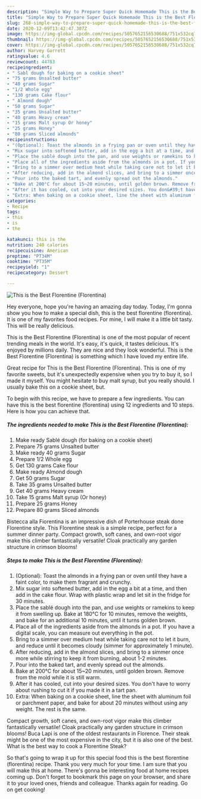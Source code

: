 ```yaml
---
description: "Simple Way to Prepare Super Quick Homemade This is the Best Florentine (Florentina)"
title: "Simple Way to Prepare Super Quick Homemade This is the Best Florentine (Florentina)"
slug: 268-simple-way-to-prepare-super-quick-homemade-this-is-the-best-florentine-florentina
date: 2020-12-09T13:42:47.307Z
image: https://img-global.cpcdn.com/recipes/5057652156530688/751x532cq70/this-is-the-best-florentine-florentina-recipe-main-photo.jpg
thumbnail: https://img-global.cpcdn.com/recipes/5057652156530688/751x532cq70/this-is-the-best-florentine-florentina-recipe-main-photo.jpg
cover: https://img-global.cpcdn.com/recipes/5057652156530688/751x532cq70/this-is-the-best-florentine-florentina-recipe-main-photo.jpg
author: Harvey Garrett
ratingvalue: 4.6
reviewcount: 44783
recipeingredient:
- " Sabl dough for baking on a cookie sheet"
- "75 grams Unsalted butter"
- "40 grams Sugar"
- "1/2 Whole egg"
- "130 grams Cake flour"
- " Almond dough"
- "50 grams Sugar"
- "35 grams Unsalted butter"
- "40 grams Heavy cream"
- "15 grams Malt syrup Or honey"
- "25 grams Honey"
- "80 grams Sliced almonds"
recipeinstructions:
- "(Optional): Toast the almonds in a frying pan or oven until they have a faint color, to make them fragrant and crunchy."
- "Mix sugar into softened butter, add in the egg a bit at a time, and then add in the cake flour. Wrap with plastic wrap and let sit in the fridge for 30 minutes."
- "Place the sablé dough into the pan, and use weights or ramekins to keep it from swelling up.  Bake at 180°C for 10 minutes, remove the weights, and bake for an additional 10 minutes, until it turns golden brown."
- "Place all of the ingredients aside from the almonds in a pot. If you have a digital scale, you can measure out everything in the pot."
- "Bring to a simmer over medium heat while taking care not to let it burn, and reduce until it becomes cloudy (simmer for approximately 1 minute)."
- "After reducing, add in the almond slices, and bring to a simmer once more while stirring to keep it from burning, about 1-2 minutes."
- "Pour into the baked tart, and evenly spread out the almonds."
- "Bake at 200°C for about 15~20 minutes, until golden brown. Remove from the mold while it is still warm."
- "After it has cooled, cut into your desired sizes. You don&#39;t have to worry about rushing to cut it if you made it in a tart pan."
- "Extra: When baking on a cookie sheet, line the sheet with aluminum foil or parchment paper, and bake for about 20 minutes without using any weight. The rest is the same."
categories:
- Recipe
tags:
- this
- is
- the

katakunci: this is the 
nutrition: 240 calories
recipecuisine: American
preptime: "PT34M"
cooktime: "PT35M"
recipeyield: "1"
recipecategory: Dessert

---
```



![This is the Best Florentine (Florentina)](https://img-global.cpcdn.com/recipes/5057652156530688/751x532cq70/this-is-the-best-florentine-florentina-recipe-main-photo.jpg)

Hey everyone, hope you're having an amazing day today. Today, I'm gonna show you how to make a special dish, this is the best florentine (florentina). It is one of my favorites food recipes. For mine, I will make it a little bit tasty. This will be really delicious.

This is the Best Florentine (Florentina) is one of the most popular of recent trending meals in the world. It's easy, it's quick, it tastes delicious. It's enjoyed by millions daily. They are nice and they look wonderful. This is the Best Florentine (Florentina) is something which I have loved my entire life.

Great recipe for This is the Best Florentine (Florentina). This is one of my favorite sweets, but it&#39;s unexpectedly expensive when you try to buy it, so I made it myself. You might hesitate to buy malt syrup, but you really should. I usually bake this on a cookie sheet, but.


To begin with this recipe, we have to prepare a few ingredients. You can have this is the best florentine (florentina) using 12 ingredients and 10 steps. Here is how you can achieve that.

<!--inarticleads1-->

##### The ingredients needed to make This is the Best Florentine (Florentina):

1. Make ready  Sablé dough (for baking on a cookie sheet)
1. Prepare 75 grams Unsalted butter
1. Make ready 40 grams Sugar
1. Prepare 1/2 Whole egg
1. Get 130 grams Cake flour
1. Make ready  Almond dough
1. Get 50 grams Sugar
1. Take 35 grams Unsalted butter
1. Get 40 grams Heavy cream
1. Take 15 grams Malt syrup (Or honey)
1. Prepare 25 grams Honey
1. Prepare 80 grams Sliced almonds


Bistecca alla Fiorentina is an impressive dish of Porterhouse steak done Florentine style. This Florentine steak is a simple recipe, perfect for a summer dinner party. Compact growth, soft canes, and own-root vigor make this climber fantastically versatile! Cloak practically any garden structure in crimson blooms! 

<!--inarticleads2-->

##### Steps to make This is the Best Florentine (Florentina):

1. (Optional): Toast the almonds in a frying pan or oven until they have a faint color, to make them fragrant and crunchy.
1. Mix sugar into softened butter, add in the egg a bit at a time, and then add in the cake flour. Wrap with plastic wrap and let sit in the fridge for 30 minutes.
1. Place the sablé dough into the pan, and use weights or ramekins to keep it from swelling up.  Bake at 180°C for 10 minutes, remove the weights, and bake for an additional 10 minutes, until it turns golden brown.
1. Place all of the ingredients aside from the almonds in a pot. If you have a digital scale, you can measure out everything in the pot.
1. Bring to a simmer over medium heat while taking care not to let it burn, and reduce until it becomes cloudy (simmer for approximately 1 minute).
1. After reducing, add in the almond slices, and bring to a simmer once more while stirring to keep it from burning, about 1-2 minutes.
1. Pour into the baked tart, and evenly spread out the almonds.
1. Bake at 200°C for about 15~20 minutes, until golden brown. Remove from the mold while it is still warm.
1. After it has cooled, cut into your desired sizes. You don&#39;t have to worry about rushing to cut it if you made it in a tart pan.
1. Extra: When baking on a cookie sheet, line the sheet with aluminum foil or parchment paper, and bake for about 20 minutes without using any weight. The rest is the same.


Compact growth, soft canes, and own-root vigor make this climber fantastically versatile! Cloak practically any garden structure in crimson blooms! Buca Lapi is one of the oldest restaurants in Florence. Their steak might be one of the most expensive in the city, but it is also one of the best. What is the best way to cook a Florentine Steak? 

So that's going to wrap it up for this special food this is the best florentine (florentina) recipe. Thank you very much for your time. I am sure that you will make this at home. There's gonna be interesting food at home recipes coming up. Don't forget to bookmark this page on your browser, and share it to your loved ones, friends and colleague. Thanks again for reading. Go on get cooking!

